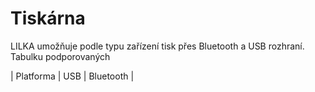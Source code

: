 # Tiskárna

LILKA umožňuje podle typu zařízení tisk přes Bluetooth a USB rozhraní. Tabulku podporovaných

| Platforma | USB | Bluetooth | 